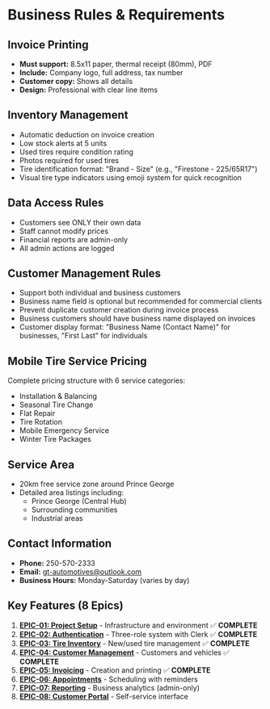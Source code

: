 # Business Rules & Requirements

## Invoice Printing
- **Must support:** 8.5x11 paper, thermal receipt (80mm), PDF
- **Include:** Company logo, full address, tax number
- **Customer copy:** Shows all details
- **Design:** Professional with clear line items

## Inventory Management
- Automatic deduction on invoice creation
- Low stock alerts at 5 units
- Used tires require condition rating
- Photos required for used tires
- Tire identification format: "Brand - Size" (e.g., "Firestone - 225/65R17")
- Visual tire type indicators using emoji system for quick recognition

## Data Access Rules
- Customers see ONLY their own data
- Staff cannot modify prices
- Financial reports are admin-only
- All admin actions are logged

## Customer Management Rules
- Support both individual and business customers
- Business name field is optional but recommended for commercial clients
- Prevent duplicate customer creation during invoice process
- Business customers should have business name displayed on invoices
- Customer display format: "Business Name (Contact Name)" for businesses, "First Last" for individuals

## Mobile Tire Service Pricing
Complete pricing structure with 6 service categories:
- Installation & Balancing
- Seasonal Tire Change
- Flat Repair
- Tire Rotation
- Mobile Emergency Service
- Winter Tire Packages

## Service Area
- 20km free service zone around Prince George
- Detailed area listings including:
  - Prince George (Central Hub)
  - Surrounding communities
  - Industrial areas

## Contact Information
- **Phone:** 250-570-2333
- **Email:** gt-automotives@outlook.com
- **Business Hours:** Monday-Saturday (varies by day)

## Key Features (8 Epics)

1. **[EPIC-01: Project Setup](https://github.com/vishaltoora/GT-Automotives-App/issues/1)** - Infrastructure and environment ✅ **COMPLETE**
2. **[EPIC-02: Authentication](https://github.com/vishaltoora/GT-Automotives-App/issues/2)** - Three-role system with Clerk ✅ **COMPLETE**
3. **[EPIC-03: Tire Inventory](https://github.com/vishaltoora/GT-Automotives-App/issues/3)** - New/used tire management ✅ **COMPLETE**
4. **[EPIC-04: Customer Management](https://github.com/vishaltoora/GT-Automotives-App/issues/4)** - Customers and vehicles ✅ **COMPLETE**
5. **[EPIC-05: Invoicing](https://github.com/vishaltoora/GT-Automotives-App/issues/5)** - Creation and printing ✅ **COMPLETE**
6. **[EPIC-06: Appointments](https://github.com/vishaltoora/GT-Automotives-App/issues/6)** - Scheduling with reminders
7. **[EPIC-07: Reporting](https://github.com/vishaltoora/GT-Automotives-App/issues/7)** - Business analytics (admin-only)
8. **[EPIC-08: Customer Portal](https://github.com/vishaltoora/GT-Automotives-App/issues/8)** - Self-service interface
